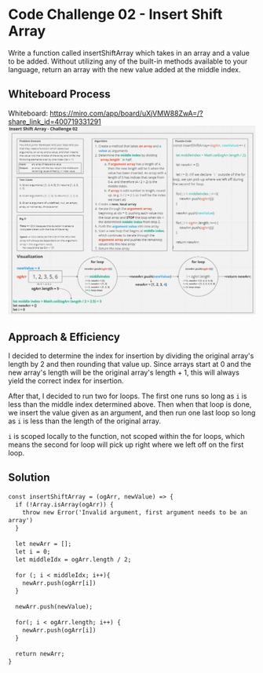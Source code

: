 # Code Challenge 02 - Insert Shift Array
Write a function called insertShiftArray which takes in an array and a value to be added. Without utilizing any of the built-in methods available to your language, return an array with the new value added at the middle index.

## Whiteboard Process
Whiteboard: https://miro.com/app/board/uXjVMW88ZwA=/?share_link_id=400719331291
![whiteboard snapshot](./whiteboard.JPG)

## Approach & Efficiency
I decided to determine the index for insertion by dividing the original array's length by 2 and then rounding that value up. Since arrays start at 0 and the new array's length will be the original array's length + 1, this will always yield the correct index for insertion.

After that, I decided to run two for loops. The first one runs so long as `i` is less than the middle index determined above. Then when that loop is done, we insert the value given as an argument, and then run one last loop so long as `i` is less than the length of the original array.

`i` is scoped locally to the function, not scoped within the for loops, which means the second for loop will pick up right where we left off on the first loop. 

## Solution
```
const insertShiftArray = (ogArr, newValue) => {
  if (!Array.isArray(ogArr)) {
    throw new Error('Invalid argument, first argument needs to be an array')
  }

  let newArr = [];
  let i = 0;
  let middleIdx = ogArr.length / 2;

  for (; i < middleIdx; i++){
    newArr.push(ogArr[i])
  }

  newArr.push(newValue);

  for(; i < ogArr.length; i++) {
    newArr.push(ogArr[i])
  }

  return newArr;
}
```
